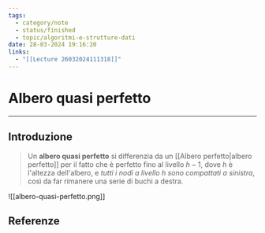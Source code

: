 ```yaml
---
tags:
  - category/note
  - status/finished
  - topic/algoritmi-e-strutture-dati
date: 28-03-2024 19:16:20
links:
  - "[[Lecture 26032024111318]]"
---
```

# Albero quasi perfetto
---
## Introduzione
> Un **albero quasi perfetto** si differenzia da un [[Albero perfetto|albero perfetto]] per il fatto che è perfetto fino al livello $h-1$, dove $h$ è l'altezza dell'albero, e _tutti i nodi a livello $h$ sono compattati a sinistra_, così da far rimanere una serie di buchi a destra.

![[albero-quasi-perfetto.png]]
## Referenze